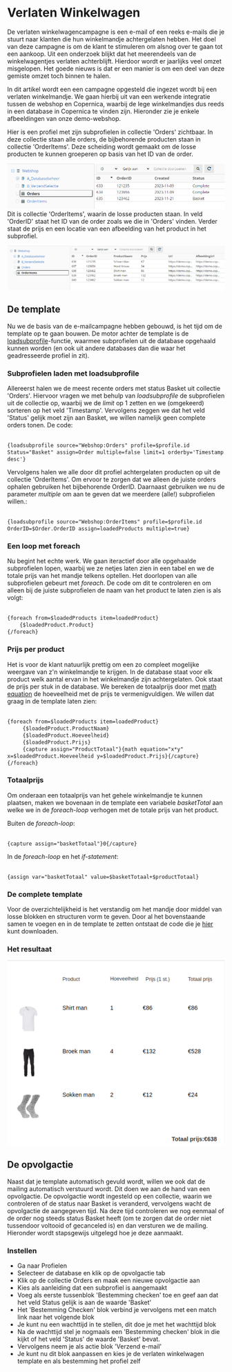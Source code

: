 # Verlaten Winkelwagen #
De verlaten winkelwagencampagne is een e-mail of een reeks e-mails die je stuurt naar klanten die hun winkelmandje achtergelaten hebben. Het doel van deze campagne is om de klant te stimuleren om alsnog over te gaan tot een aankoop.
Uit een onderzoek blijkt dat het meerendeels van de winkelwagentjes verlaten achterblijft. Hierdoor wordt er jaarlijks veel omzet misgelopen. Het goede nieuws is dat er een manier is om een deel van deze gemiste omzet toch binnen te halen.

In dit artikel wordt een een campagne opgesteld die ingezet wordt bij een verlaten winkelmandje. We gaan hierbij uit van een werkende integratie tussen de webshop en Copernica, waarbij de lege winkelmandjes dus reeds in een database in Copernica te vinden zijn. Hieronder zie je enkele afbeeldingen van onze demo-webshop.

Hier is een profiel met zijn subprofielen in collectie 'Orders' zichtbaar. In deze collectie staan alle orders, de bijbehorende producten staan in collectie 'OrderItems'. Deze scheiding wordt gemaakt om de losse producten te kunnen groeperen op basis van het ID van de order.

![](../images/shopping-cart-order.png) 
Dit is collectie 'OrderItems', waarin de losse producten staan. In veld 'OrderID' staat het ID van de order zoals we die in 'Orders' vinden. Verder staat de prijs en een locatie van een afbeelding van het product in het subprofiel.

![](../images/shopping-cart-orderitems.png)

## De template ##

Nu we de basis van de e-mailcampagne hebben gebouwd, is het tijd om de template op te gaan bouwen. De motor achter de template is de [loadsubprofile](./loadprofile-and-loadsubprofile.md)-functie, waarmee subprofielen uit de database opgehaald kunnen worden (en ook uit andere databases dan die waar het geadresseerde profiel in zit).

### Subprofielen laden met loadsubprofile ###
Allereerst halen we de meest recente orders met status Basket uit collectie 'Orders'. Hiervoor vragen we met behulp van <em>loadsubprofile</em> de subprofielen uit de collectie op, waarbij we de <em>limit</em> op 1 zetten en we (omgekeerd) sorteren op het veld 'Timestamp'. Vervolgens zeggen we dat het veld 'Status' gelijk moet zijn aan Basket, we willen namelijk geen complete orders tonen. 
De code:

```

{loadsubprofile source="Webshop:Orders" profile=$profile.id Status="Basket" assign=Order multiple=false limit=1 orderby='Timestamp desc'}

```

Vervolgens halen we alle door dit profiel achtergelaten producten op uit de collectie 'OrderItems'. Om ervoor te zorgen dat we alleen de juiste orders ophalen gebruiken het bijbehorende OrderID. Daarnaast gebruiken we nu de parameter <em>multiple</em> om aan te geven dat we meerdere (alle!) subprofielen willen.:

```

{loadsubprofile source="Webshop:OrderItems" profile=$profile.id OrderID=$Order.OrderID assign=loadedProducts multiple=true}

```

### Een loop met foreach ###
Nu begint het echte werk. We gaan iteractief door alle opgehaalde subprofielen lopen, waarbij we ze netjes laten zien in een tabel en we de totale prijs van het mandje telkens optellen. Het doorlopen van alle subprofielen gebeurt met <em>foreach</em>. De code om dit te controleren en om alleen bij de juiste subprofielen de naam van het product te laten zien is als volgt:

```

{foreach from=$loadedProducts item=loadedProduct} 
    {$loadedProduct.Product} 
{/foreach}

```

### Prijs per product ###

Het is voor de klant natuurlijk prettig om een zo compleet mogelijke weergave van z'n winkelmandje te krijgen. In de database staat voor elk product welk aantal ervan in het winkelmandje zijn achtergelaten. Ook staat de prijs per stuk in de database. We bereken de totaalprijs door met [math equation](./publisher-personalization-functions#math) de hoeveelheid met de prijs te vermenigvuldigen. We willen dat graag in de template laten zien:

```

{foreach from=$loadedProducts item=loadedProduct} 
     {$loadedProduct.ProductNaam} 
     {$loadedProduct.Hoeveelheid} 
     {$loadedProduct.Prijs} 
     {capture assign="ProductTotaal"}{math equation="x*y" x=$loadedProduct.Hoeveelheid y=$loadedProduct.Prijs}{/capture}
{/foreach}

```
### Totaalprijs ###

Om onderaan een totaalprijs van het gehele winkelmandje te kunnen plaatsen, maken we bovenaan in de template een variabele <em>basketTotal</em> aan welke we in de <em>foreach-loop</em> verhogen met de totale prijs van het product.


Buiten de <em>foreach-loop</em>:
```

{capture assign="basketTotaal"}0{/capture}

```

In de <em>foreach-loop</em> en het <em>if-statement</em>:

```

{assign var="basketTotaal" value=$basketTotaal+$productTotaal} 

```


### De complete template ###


Voor de overzichtelijkheid is het verstandig om het mandje door middel van losse blokken en structuren vorm te geven. Door al het bovenstaande samen te voegen en in de template te zetten ontstaat de code die je [hier](../downloads/HTML_Shoppingcart) kunt downloaden.



### Het resultaat ###

![](../images/shopping-cart-result.png)

## De opvolgactie ##
Naast dat je template automatisch gevuld wordt, willen we ook dat de mailing automatisch verstuurd wordt. Dit doen we aan de hand van een opvolgactie. De opvolgactie wordt ingesteld op een collectie, waarin we controleren of de status naar Basket is veranderd, vervolgens wacht de opvolgactie de aangegeven tijd. Na deze tijd controleren we nog eenmaal of de order nog steeds status Basket heeft (om te zorgen dat de order niet tussendoor voltooid of gecanceled is) en dan versturen we de mailing. Hieronder wordt stapsgewijs uitgelegd hoe je deze aanmaakt. 

### Instellen

 - Ga naar Profielen
 - Selecteer de database en klik op de opvolgactie tab
 - Klik op de collectie Orders en maak een nieuwe opvolgactie aan
 - Kies als aanleiding dat een subprofiel is aangemaakt
 - Voeg als eerste tussenblok 'Bestemming checken' toe en geef aan dat het veld Status gelijk is aan de waarde 'Basket'
 - Het 'Bestemming Checken' blok verbind je vervolgens met een match link naar het volgende blok
 - Je kunt nu een wachttijd in te stellen, dit doe je met het wachttijd blok
 - Na de wachttijd stel je nogmaals een 'Bestemming checken' blok in die kijkt of het veld 'Status' de waarde 'Basket' bevat.
 - Vervolgens neem je als actie blok 'Verzend e-mail'
 - Je kunt nu dit blok aanpassen en kies je de verlaten winkelwagen template en als bestemming het profiel zelf
